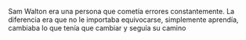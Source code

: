 Sam Walton era una persona que cometía errores constantemente. La diferencia era que no le importaba equivocarse, simplemente aprendía, cambiaba lo que tenía que cambiar y seguía su camino 